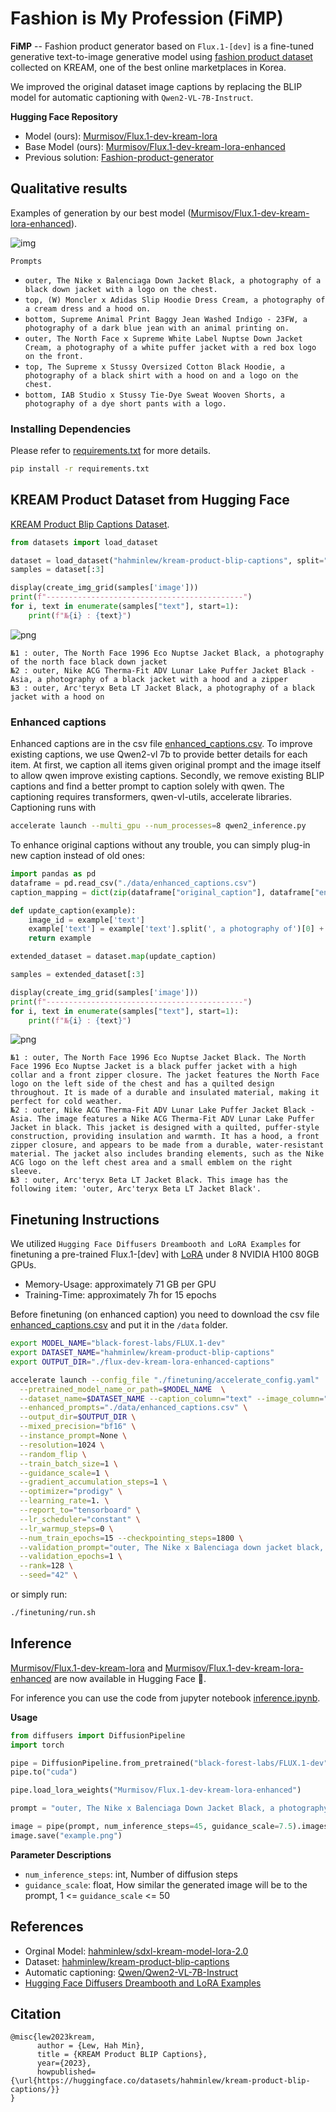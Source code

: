 # Fashion is My Profession (FiMP)

**FiMP** -- Fashion product generator based on `Flux.1-[dev]` is a fine-tuned generative text-to-image generative model using [fashion product dataset](https://huggingface.co/datasets/hahminlew/kream-product-blip-captions) collected on KREAM, one of the best online marketplaces in Korea.

We improved the original dataset image captions by replacing the BLIP model for automatic captioning with `Qwen2-VL-7B-Instruct`.

**Hugging Face Repository**
- Model (ours): [Murmisov/Flux.1-dev-kream-lora](https://huggingface.co/Murmisov/Flux.1-dev-kream-lora)
- Base Model (ours): [Murmisov/Flux.1-dev-kream-lora-enhanced](https://huggingface.co/Murmisov/Flux.1-dev-kream-lora-enhanced)
- Previous solution: [Fashion-product-generator](https://github.com/hahminlew/fashion-product-generator)

## Qualitative results

Examples of generation by our best model ([Murmisov/Flux.1-dev-kream-lora-enhanced](https://huggingface.co/Murmisov/Flux.1-dev-kream-lora-enhanced)).

![img](./assets/generated_results_fashion_flux_349_enhanced.png)

`Prompts`
- `outer, The Nike x Balenciaga Down Jacket Black, a photography of a black down jacket with a logo on the chest.`
- `top, (W) Moncler x Adidas Slip Hoodie Dress Cream, a photography of a cream dress and a hood on.`
- `bottom, Supreme Animal Print Baggy Jean Washed Indigo - 23FW, a photography of a dark blue jean with an animal printing on.`
- `outer, The North Face x Supreme White Label Nuptse Down Jacket Cream, a photography of a white puffer jacket with a red box logo on the front.`
- `top, The Supreme x Stussy Oversized Cotton Black Hoodie, a photography of a black shirt with a hood on and a logo on the chest.`
- `bottom, IAB Studio x Stussy Tie-Dye Sweat Wooven Shorts, a photography of a dye short pants with a logo.`

### Installing Dependencies

Please refer to [requirements.txt](./requirements.txt) for more details.
```bash
pip install -r requirements.txt
```

## KREAM Product Dataset from Hugging Face

[KREAM Product Blip Captions Dataset](https://huggingface.co/datasets/hahminlew/kream-product-blip-captions).

```python
from datasets import load_dataset

dataset = load_dataset("hahminlew/kream-product-blip-captions", split="train")
samples = dataset[:3]

display(create_img_grid(samples['image']))
print(f"--------------------------------------------")
for i, text in enumerate(samples["text"], start=1):
    print(f"№{i} : {text}")
```

![png](./assets/data_examples.png)

```
№1 : outer, The North Face 1996 Eco Nuptse Jacket Black, a photography of the north face black down jacket
№2 : outer, Nike ACG Therma-Fit ADV Lunar Lake Puffer Jacket Black - Asia, a photography of a black jacket with a hood and a zipper
№3 : outer, Arc'teryx Beta LT Jacket Black, a photography of a black jacket with a hood on
```

### Enhanced captions

Enhanced captions are in the csv file [enhanced_captions.csv](https://drive.google.com/drive/folders/1hdeY1CT1fiLONqZTcS1jPhLI8QMBUWXD?usp=sharing). To improve existing captions, we use Qwen2-vl 7b to provide better details for each item. At first, we caption all items given original prompt and the image itself to allow qwen improve existing captions. Secondly, we remove existing BLIP captions and find a better prompt to caption solely with qwen. The captioning requires transformers, qwen-vl-utils, accelerate libraries. Captioning runs with 
```bash
accelerate launch --multi_gpu --num_processes=8 qwen2_inference.py
```

To enhance original captions without any trouble, you can simply plug-in new caption instead of old ones:

```python
import pandas as pd
dataframe = pd.read_csv("./data/enhanced_captions.csv")
caption_mapping = dict(zip(dataframe["original_caption"], dataframe["enhanced_caption"]))

def update_caption(example):
    image_id = example['text']
    example['text'] = example['text'].split(', a photography of')[0] + ". " + caption_mapping[image_id]
    return example

extended_dataset = dataset.map(update_caption)

samples = extended_dataset[:3]

display(create_img_grid(samples['image']))
print(f"--------------------------------------------")
for i, text in enumerate(samples["text"], start=1):
    print(f"№{i} : {text}")
```

![png](./assets/data_examples.png)

```
№1 : outer, The North Face 1996 Eco Nuptse Jacket Black. The North Face 1996 Eco Nuptse Jacket is a black puffer jacket with a high collar and a front zipper closure. The jacket features the North Face logo on the left side of the chest and has a quilted design throughout. It is made of a durable and insulated material, making it perfect for cold weather.
№2 : outer, Nike ACG Therma-Fit ADV Lunar Lake Puffer Jacket Black - Asia. The image features a Nike ACG Therma-Fit ADV Lunar Lake Puffer Jacket in black. This jacket is designed with a quilted, puffer-style construction, providing insulation and warmth. It has a hood, a front zipper closure, and appears to be made from a durable, water-resistant material. The jacket also includes branding elements, such as the Nike ACG logo on the left chest area and a small emblem on the right sleeve.
№3 : outer, Arc'teryx Beta LT Jacket Black. This image has the following item: 'outer, Arc'teryx Beta LT Jacket Black'.
```

## Finetuning Instructions

We utilized `Hugging Face Diffusers Dreambooth and LoRA Examples` for finetuning a pre-trained Flux.1-[dev] with [LoRA](https://github.com/cloneofsimo/lora) under 8 NVIDIA H100 80GB GPUs. 
- Memory-Usage: approximately 71 GB per GPU
- Training-Time: approximately 7h for 15 epochs

Before finetuning (on enhanced caption) you need to download the csv file [enhanced_captions.csv](https://drive.google.com/drive/folders/1hdeY1CT1fiLONqZTcS1jPhLI8QMBUWXD?usp=sharing) and put it in the `/data` folder.

```bash
export MODEL_NAME="black-forest-labs/FLUX.1-dev"
export DATASET_NAME="hahminlew/kream-product-blip-captions"
export OUTPUT_DIR="./flux-dev-kream-lora-enhanced-captions"

accelerate launch --config_file "./finetuning/accelerate_config.yaml" ./finetuning/train_dreambooth_lora_flux.py \
  --pretrained_model_name_or_path=$MODEL_NAME  \
  --dataset_name=$DATASET_NAME --caption_column="text" --image_column="image" \
  --enhanced_prompts="./data/enhanced_captions.csv" \
  --output_dir=$OUTPUT_DIR \
  --mixed_precision="bf16" \
  --instance_prompt=None \
  --resolution=1024 \
  --random_flip \
  --train_batch_size=1 \
  --guidance_scale=1 \
  --gradient_accumulation_steps=1 \
  --optimizer="prodigy" \
  --learning_rate=1. \
  --report_to="tensorboard" \
  --lr_scheduler="constant" \
  --lr_warmup_steps=0 \
  --num_train_epochs=15 --checkpointing_steps=1800 \
  --validation_prompt="outer, The Nike x Balenciaga down jacket black, a photography of a black down jacket with a logo on the chest" \
  --validation_epochs=1 \
  --rank=128 \
  --seed="42" \

```
or simply run:

```bash
./finetuning/run.sh
```

## Inference

[Murmisov/Flux.1-dev-kream-lora](https://huggingface.co/Murmisov/Flux.1-dev-kream-lora) and [Murmisov/Flux.1-dev-kream-lora-enhanced](https://huggingface.co/Murmisov/Flux.1-dev-kream-lora-enhanced) are now available in Hugging Face 🤗.

For inference you can use the code from jupyter notebook [inference.ipynb](./inference.ipynb).

**Usage**

```python
from diffusers import DiffusionPipeline
import torch

pipe = DiffusionPipeline.from_pretrained("black-forest-labs/FLUX.1-dev", torch_dtype=torch.float16)
pipe.to("cuda")

pipe.load_lora_weights("Murmisov/Flux.1-dev-kream-lora-enhanced")

prompt = "outer, The Nike x Balenciaga Down Jacket Black, a photography of a black down jacket with a logo on the chest."

image = pipe(prompt, num_inference_steps=45, guidance_scale=7.5).images[0]
image.save("example.png")
```

**Parameter Descriptions**
- `num_inference_steps`: int, Number of diffusion steps
- `guidance_scale`: float, How similar the generated image will be to the prompt, 1 <= `guidance_scale` <= 50

## References
- Orginal Model: [hahminlew/sdxl-kream-model-lora-2.0](https://huggingface.co/hahminlew/sdxl-kream-model-lora-2.0)
- Dataset: [hahminlew/kream-product-blip-captions](https://huggingface.co/datasets/hahminlew/kream-product-blip-captions)
- Automatic captioning: [Qwen/Qwen2-VL-7B-Instruct](https://huggingface.co/Qwen/Qwen2-VL-7B-Instruct)
- [Hugging Face Diffusers Dreambooth and LoRA Examples](https://github.com/huggingface/diffusers/blob/main/examples/dreambooth/train_dreambooth_lora_flux.py)


## Citation

```
@misc{lew2023kream,
      author = {Lew, Hah Min},
      title = {KREAM Product BLIP Captions},
      year={2023},
      howpublished= {\url{https://huggingface.co/datasets/hahminlew/kream-product-blip-captions/}}
} 
```
